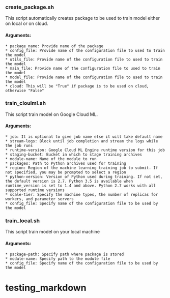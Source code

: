 ### create_package.sh

This script automatically creates package to be used to train model either on local or on cloud.

#### Arguments:
```
* package_name: Provide name of the package
* config_file: Provide name of the configuration file to used to train the model
* utils_file: Provide name of the configuration file to used to train the model
* main_file: Provide name of the configuration file to used to train the model
* model_file: Provide name of the configuration file to used to train the model
* cloud: This will be "True" if package is to be used on cloud, otherwise "False"
```




### train_cloulml.sh


This script train model on Google Cloud ML.

#### Arguments:
```
* job: It is optional to give job name else it will take default name
* stream-logs: Block until job completion and stream the logs while the job runs
* runtime-version: Google Cloud ML Engine runtime version for this job
* staging-bucket: Bucket in which to stage training archives
* module-name: Name of the module to run
* packages: Path to Python archives used for training
* region: Region of the machine learning training job to submit. If not specified, you may be prompted to select a region
* python-version: Version of Python used during training. If not set, the default version is 2.7. Python 3.5 is available when runtime_version is set to 1.4 and above. Python 2.7 works with all supported runtime versions
* scale-tier: Specify the machine types, the number of replicas for workers, and parameter servers
* config_file: Specify name of the configuration file to be used by the model
```


### train_local.sh

This script train model on your local machine

#### Arguments:
```
* package-path: Specify path where package is stored
* module-name: Specify path to the module file
* config_file: Specify name of the configuration file to be used by the model
```



# testing_markdown
